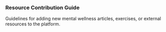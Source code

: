 ### Resource Contribution Guide
Guidelines for adding new mental wellness articles, exercises, or external resources to the platform.
